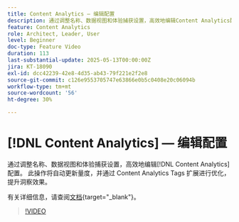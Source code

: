 ```yaml
---
title: Content Analytics — 编辑配置
description: 通过调整名称、数据视图和体验捕获设置，高效地编辑Content Analytics配置。
feature: Content Analytics
role: Architect, Leader, User
level: Beginner
doc-type: Feature Video
duration: 113
last-substantial-update: 2025-05-13T00:00:00Z
jira: KT-18090
exl-id: dcc42239-42e8-4d35-ab43-79f221e2f2e8
source-git-commit: c126e9553705747e63866e0b5c0408e20c06094b
workflow-type: tm+mt
source-wordcount: '56'
ht-degree: 30%

---
```


# [!DNL Content Analytics] — 编辑配置

通过调整名称、数据视图和体验捕获设置，高效地编辑[!DNL Content Analytics]配置。 此操作将自动更新量度，并通过 Content Analytics Tags 扩展进行优化，提升洞察效果。

有关详细信息，请查阅[文档](https://experienceleague.adobe.com/zh-hans/docs/analytics-platform/using/content-analytics/configuration/guided){target="_blank"}。

>[!VIDEO](https://video.tv.adobe.com/v/3458439/?learn=on&enablevpops)
